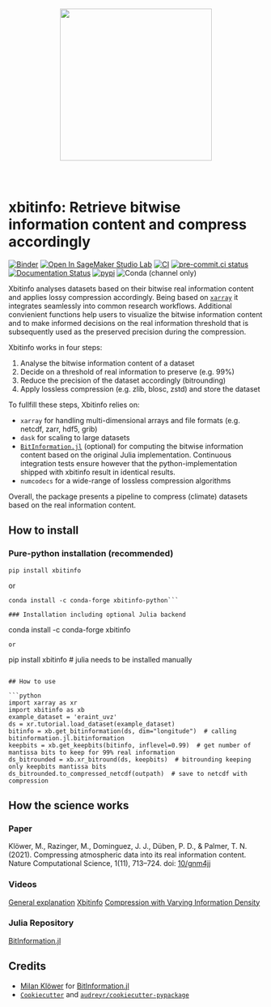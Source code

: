 <h1 align="center">
<img src="https://raw.githubusercontent.com/observingClouds/xbitinfo/refs/heads/main/docs/_static/xbitinfo_logo.svg" width="300">
</h1><br>

# xbitinfo: Retrieve bitwise information content and compress accordingly

[![Binder](https://mybinder.org/badge_logo.svg)](https://mybinder.org/v2/gh/observingClouds/xbitinfo/main?labpath=docs%2Fquick-start.ipynb) [![Open In SageMaker Studio Lab](https://studiolab.sagemaker.aws/studiolab.svg)](https://studiolab.sagemaker.aws/import/github/https://github.com/observingClouds/xbitinfo/blob/main/docs/quick-start.ipynb) [![CI](https://github.com/observingClouds/xbitinfo/actions/workflows/ci.yaml/badge.svg?branch=main)](https://github.com/observingClouds/xbitinfo/actions/workflows/ci.yaml) [![pre-commit.ci status](https://results.pre-commit.ci/badge/github/observingClouds/xbitinfo/main.svg)](https://results.pre-commit.ci/latest/github/observingClouds/xbitinfo/main) [![Documentation Status](https://readthedocs.org/projects/xbitinfo/badge/?version=latest)](https://xbitinfo.readthedocs.io/en/latest/) [![pypi](https://img.shields.io/pypi/v/xbitinfo.svg)](https://pypi.python.org/pypi/xbitinfo) ![Conda (channel only)](https://img.shields.io/conda/vn/conda-forge/xbitinfo)


Xbitinfo analyses datasets based on their bitwise real information content and applies lossy compression accordingly. Being based on [`xarray`](xarray.pydata.org/) it integrates seamlessly into common research workflows. Additional convienient functions help users to visualize the bitwise information content and to make informed decisions on the real information threshold that is subsequently used as the preserved precision during the compression.

Xbitinfo works in four steps:
1. Analyse the bitwise information content of a dataset
2. Decide on a threshold of real information to preserve (e.g. 99%)
3. Reduce the precision of the dataset accordingly (bitrounding)
4. Apply lossless compression (e.g. zlib, blosc, zstd) and store the dataset

To fullfill these steps, Xbitinfo relies on:
- `xarray` for handling multi-dimensional arrays and file formats (e.g. netcdf, zarr, hdf5, grib)
- `dask` for scaling to large datasets
- [`BitInformation.jl`](https://github.com/milankl/BitInformation.jl) (optional) for computing the bitwise information content based on the original Julia implementation. Continuous integration tests ensure however that the python-implementation shipped with xbitinfo result in identical results.
- `numcodecs` for a wide-range of lossless compression algorithms

Overall, the package presents a pipeline to compress (climate) datasets based on the real information content.


## How to install
### Pure-python installation (recommended)
```
pip install xbitinfo
```
or
```
conda install -c conda-forge xbitinfo-python```

### Installation including optional Julia backend
```
conda install -c conda-forge xbitinfo
```
or
```
pip install xbitinfo  # julia needs to be installed manually
```

## How to use

```python
import xarray as xr
import xbitinfo as xb
example_dataset = 'eraint_uvz'
ds = xr.tutorial.load_dataset(example_dataset)
bitinfo = xb.get_bitinformation(ds, dim="longitude")  # calling bitinformation.jl.bitinformation
keepbits = xb.get_keepbits(bitinfo, inflevel=0.99)  # get number of mantissa bits to keep for 99% real information
ds_bitrounded = xb.xr_bitround(ds, keepbits)  # bitrounding keeping only keepbits mantissa bits
ds_bitrounded.to_compressed_netcdf(outpath)  # save to netcdf with compression
```

## How the science works

### Paper

Klöwer, M., Razinger, M., Dominguez, J. J., Düben, P. D., & Palmer, T. N. (2021). Compressing atmospheric data into its real information content. Nature Computational Science, 1(11), 713–724. doi: [10/gnm4jj](https://doi.org/10.1038/s43588-021-00156-2)

### Videos

[General explanation](https://www.youtube.com/watch?v=kcbOdwfskmY)
[Xbitinfo](https://zenodo.org/records/7259092)
[Compression with Varying Information Density](https://zenodo.org/records/10066243)

### Julia Repository

[BitInformation.jl](https://github.com/milankl/BitInformation.jl)



## Credits

- [Milan Klöwer](https://github.com/milankl) for [BitInformation.jl](https://github.com/milankl/BitInformation.jl)
- [`Cookiecutter`](https://github.com/audreyr/cookiecutter) and [`audreyr/cookiecutter-pypackage`](https://github.com/audreyr/cookiecutter-pypackage)

